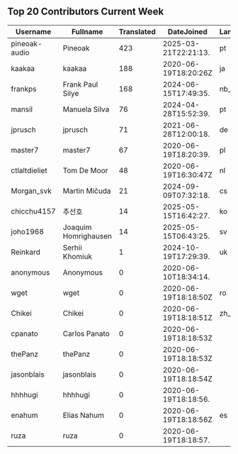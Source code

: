 ## Top 20 Contributors Current Week ##
|Username|Fullname|Translated|DateJoined|Language|
|--------|--------|----------|----------|-------|
|pineoak-audio|Pineoak|423|2025-03-21T22:21:13.|pt|
|kaakaa|kaakaa|188|2020-06-19T18:20:26Z|ja|
|frankps|Frank Paul Silye|168|2024-06-15T17:49:35.|nb_NO|
|mansil|Manuela Silva|76|2024-04-28T15:52:39.|pt|
|jprusch|jprusch|71|2021-06-28T12:00:18.|de|
|master7|master7|67|2020-06-19T18:20:39.|pl|
|ctlaltdieliet|Tom De Moor|48|2020-06-19T16:30:47Z|nl|
|Morgan_svk|Martin Mičuda|21|2024-09-09T07:32:18.|cs|
|chicchu4157|추선호|14|2025-05-15T16:42:27.|ko|
|joho1968|Joaquim Homrighausen|14|2025-05-15T06:43:25.|sv|
|Reinkard|Serhii Khomiuk|1|2024-10-19T17:29:39.|uk|
|anonymous|Anonymous|0|2020-06-10T18:34:14.||
|wget|wget|0|2020-06-19T18:18:50Z|ro|
|Chikei|Chikei|0|2020-06-19T18:18:51Z|zh_Hant|
|cpanato|Carlos Panato|0|2020-06-19T18:18:53Z||
|thePanz|thePanz|0|2020-06-19T18:18:53Z||
|jasonblais|jasonblais|0|2020-06-19T18:18:54Z||
|hhhhugi|hhhhugi|0|2020-06-19T18:18:56.||
|enahum|Elias  Nahum|0|2020-06-19T18:18:56Z|es|
|ruza|ruza|0|2020-06-19T18:18:57.||
